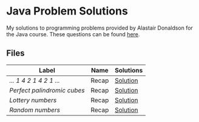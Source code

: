 # Java Problem Solutions

My solutions to programming problems provided by Alastair Donaldson for the Java course.
These questions can be found [here](https://github.com/afd/ProgrammingIITutorialQuestions/blob/master/README.md).

## Files
| Label                       | Name         | Solutions                      |
|-----------------------------|--------------|-------------------------------|
| *... 1 4 2 1 4 2 1 ...*     | Recap        | [Solution](https://github.com/matthewgiles/imperial_java_adf_problems/blob/master/src/Terminate.java) |
| *Perfect palindromic cubes* | Recap        | [Solution](https://github.com/matthewgiles/imperial_java_adf_problems/blob/master/src/PalindromicCubes.java) |
| *Lottery numbers*           | Recap        | [Solution](https://github.com/matthewgiles/imperial_java_adf_problems/blob/master/src/Lottery.java) |
| *Random numbers*            | Recap        | [Solution](https://github.com/matthewgiles/imperial_java_adf_problems/blob/master/src/RandomGen.java) |

